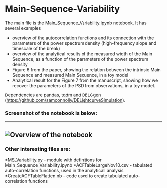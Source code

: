 # Main-Sequence-Variability


The main file is the Main_Sequence_Variability.ipynb notebook. It has several examples
- overview of the autocorrelation functions and its connection with the parameters of the power spectrum density (high-frequency slope and timescale of the break)
- overview of the analytical results of the measured width of the Main Sequence, as a function of the parameters of the power spectrum density
- Figure 6 from the paper, showing the relation between the intrinsic Main Sequence and measured Main Sequence, in a toy model
- Analytical result for the Figure 7 from the manuscript, showing how we recover the parameters of the PSD from observations, in a toy model.

Dependencies are pandas, tqdm and DELCgen (https://github.com/samconnolly/DELightcurveSimulation).
 
### Screenshot of the notebook is below:
------------------------------------------------------------------------------------------

![Overview of the notebook](https://www.dropbox.com/s/zejyvj7xov6j771/MS_Variability.png?raw=1)
------------------------------------------------------------------------------------------
### Other interesting files are:

*MS_Variability.py - module with definitions for Main_Sequence_Variability.ipynb
*ACFTableLargeNov10.csv - tabulated auto-correlation functions, used in the analyticall analysis
*CreateACFTableFlatten.nb - code used to create tabulated auto-correlation functions
